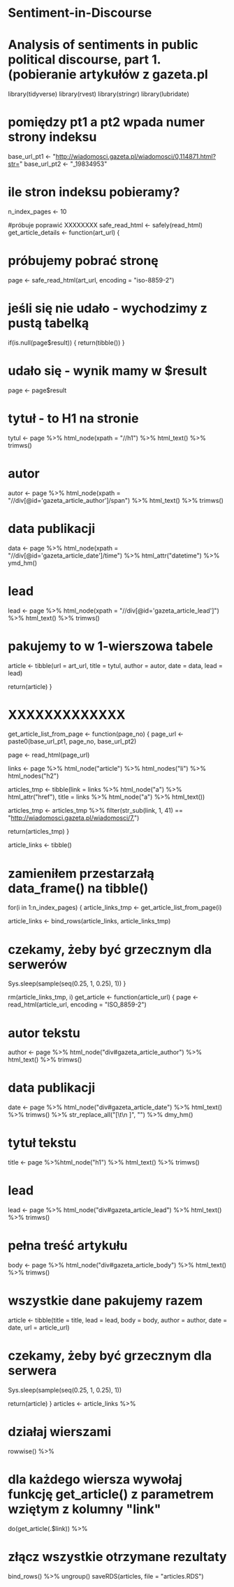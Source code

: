 # Sentiment-in-Discourse
# Analysis of sentiments in public political discourse, part 1. (pobieranie artykułów z gazeta.pl
library(tidyverse)
library(rvest)
library(stringr)
library(lubridate)

# pomiędzy pt1 a pt2 wpada numer strony indeksu
base_url_pt1 <- "http://wiadomosci.gazeta.pl/wiadomosci/0,114871.html?str="
base_url_pt2 <- "_19834953"
 
# ile stron indeksu pobieramy?
n_index_pages <- 10

#próbuje poprawić XXXXXXXX
safe_read_html <- safely(read_html)
get_article_details <- function(art_url) {
   # próbujemy pobrać stronę
   page <- safe_read_html(art_url, encoding = "iso-8859-2")
 
   # jeśli się nie udało - wychodzimy z pustą tabelką
   if(is.null(page$result)) {
      return(tibble())
   }
 
   # udało się - wynik mamy w $result
   page <- page$result
 # tytuł - to H1 na stronie
   tytul <- page %>%
      html_node(xpath = "//h1") %>%
      html_text() %>%
      trimws()
 
   # autor
   autor <- page %>%
      html_node(xpath = "//div[@id='gazeta_article_author']/span") %>%
      html_text() %>%
     trimws()
 
   # data publikacji
   data <- page %>%
      html_node(xpath = "//div[@id='gazeta_article_date']/time") %>%
      html_attr("datetime") %>%
      ymd_hm()
 
   # lead
   lead <- page %>%
      html_node(xpath = "//div[@id='gazeta_article_lead']") %>%
      html_text() %>%
      trimws()
 
   # pakujemy to w 1-wierszowa tabele
   article <- tibble(url = art_url, title = tytul, author = autor, date = data, lead = lead)
 
   return(article)
}

# XXXXXXXXXXXXX

get_article_list_from_page <- function(page_no) 
{
  page_url <- paste0(base_url_pt1, page_no, base_url_pt2)
  
  page <- read_html(page_url)
  
  links <- page %>%
     html_node("article") %>%
     html_nodes("li") %>%
     html_nodes("h2")
  
  articles_tmp <- tibble(link = links %>% html_node("a") %>% html_attr("href"),
                             title =  links %>% html_node("a") %>% html_text())
  
  articles_tmp <- articles_tmp %>%
     filter(str_sub(link, 1, 41) == "http://wiadomosci.gazeta.pl/wiadomosci/7,")
  
  return(articles_tmp)
}

article_links <- tibble()
 # zamieniłem przestarzałą data_frame() na tibble()
for(i in 1:n_index_pages) {
  article_links_tmp <- get_article_list_from_page(i)
 
  article_links <- bind_rows(article_links, article_links_tmp)
 
  # czekamy, żeby być grzecznym dla serwerów
  Sys.sleep(sample(seq(0.25, 1, 0.25), 1))
}
 
rm(article_links_tmp, i)
get_article <- function(article_url) {
  page <- read_html(article_url, encoding = "ISO_8859-2")
  
  # autor tekstu
  author <- page %>% html_node("div#gazeta_article_author") %>% html_text() %>% trimws()
  
  # data publikacji
  date <- page %>% html_node("div#gazeta_article_date") %>% html_text() %>% trimws() %>%
     str_replace_all("[\t\n ]", "") %>% dmy_hm()
  
  # tytuł tekstu
  title <- page %>%html_node("h1") %>% html_text() %>% trimws()
  
  # lead
  lead <- page %>% html_node("div#gazeta_article_lead") %>% html_text() %>% trimws()
 
  # pełna treść artykułu
  body <- page %>% html_node("div#gazeta_article_body") %>% html_text() %>% trimws()
  
  # wszystkie dane pakujemy razem
  article <- tibble(title = title,
                        lead = lead,
                        body = body,
                        author = author,
                        date = date,
                        url = article_url)
  
  # czekamy, żeby być grzecznym dla serwera
  Sys.sleep(sample(seq(0.25, 1, 0.25), 1))
 
  return(article)
}
articles <- article_links %>%
   # działaj wierszami
   rowwise() %>%
   # dla każdego wiersza wywołaj funkcję get_article() z parametrem wziętym z kolumny "link"
   do(get_article(.$link)) %>%
   # złącz wszystkie otrzymane rezultaty
   bind_rows() %>% 
   ungroup()
   saveRDS(articles, file = "articles.RDS")

